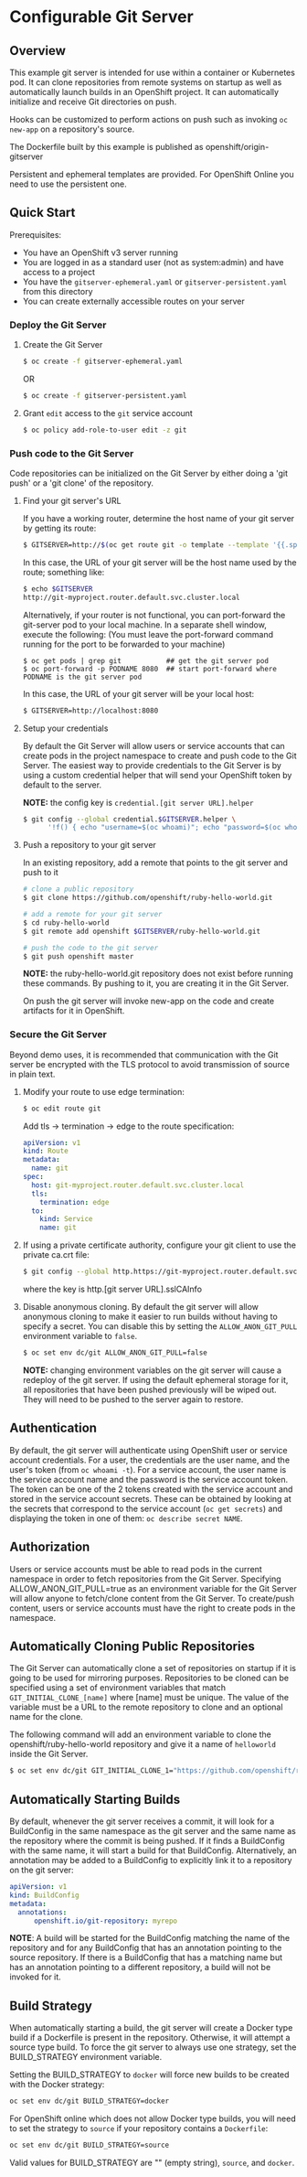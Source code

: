 Configurable Git Server
=======================

Overview
--------

This example git server is intended for use within a container or Kubernetes pod.
It can clone repositories from remote systems on startup as well as automatically
launch builds in an OpenShift project. It can automatically initialize and receive
Git directories on push.

Hooks can be customized to perform actions on push such as invoking `oc new-app` on a
repository's source.

The Dockerfile built by this example is published as openshift/origin-gitserver

Persistent and ephemeral templates are provided. For OpenShift Online you need to use
the persistent one.


Quick Start
-----------

Prerequisites:

* You have an OpenShift v3 server running
* You are logged in as a standard user (not as system:admin) and have access to a project
* You have the `gitserver-ephemeral.yaml` or `gitserver-persistent.yaml` from this directory
* You can create externally accessible routes on your server

### Deploy the Git Server

1. Create the Git Server

    ```sh
    $ oc create -f gitserver-ephemeral.yaml
    ```

    OR 

    ```sh
    $ oc create -f gitserver-persistent.yaml
    ```

2. Grant `edit` access to the `git` service account

    ```sh
    $ oc policy add-role-to-user edit -z git
    ```


### Push code to the Git Server

Code repositories can be initialized on the Git Server by either doing a 'git push' or
a 'git clone' of the repository.


1. Find your git server's URL

   If you have a working router, determine the host name of your git server by getting its route:

   ```sh
   $ GITSERVER=http://$(oc get route git -o template --template '{{.spec.host}}')
   ```

   In this case, the URL of your git server will be the host name used by the route; something like: 
   
   ```sh
   $ echo $GITSERVER
   http://git-myproject.router.default.svc.cluster.local
   ```
  
   Alternatively, if your router is not functional, you can port-forward the git-server pod to your local machine.
   In a separate shell window, execute the following: (You must leave the port-forward command running
   for the port to be forwarded to your machine)

   ```
   $ oc get pods | grep git           ## get the git server pod
   $ oc port-forward -p PODNAME 8080  ## start port-forward where PODNAME is the git server pod
   ```

   In this case, the URL of your git server will be your local host:

   ```sh
   $ GITSERVER=http://localhost:8080
   ```


2. Setup your credentials

   By default the Git Server will allow users or service accounts that can create pods in
   the project namespace to create and push code to the Git Server. The easiest way to 
   provide credentials to the Git Server is by using a custom credential helper that will 
   send your OpenShift token by default to the server.

   **NOTE:** the config key is `credential.[git server URL].helper`

   ```sh
   $ git config --global credential.$GITSERVER.helper \
         '!f() { echo "username=$(oc whoami)"; echo "password=$(oc whoami -t)"; }; f'
   ```

3. Push a repository to your git server

   In an existing repository, add a remote that points to the git server and push to it
   
   ```sh
   # clone a public repository
   $ git clone https://github.com/openshift/ruby-hello-world.git

   # add a remote for your git server
   $ cd ruby-hello-world
   $ git remote add openshift $GITSERVER/ruby-hello-world.git

   # push the code to the git server
   $ git push openshift master
   ```

   **NOTE:** the ruby-hello-world.git repository does not exist before running these commands. 
   By pushing to it, you are creating it in the Git Server.

   On push the git server will invoke new-app on the code and create artifacts for it in 
   OpenShift.


### Secure the Git Server

Beyond demo uses, it is recommended that communication with the Git server be encrypted with the TLS
protocol to avoid transmission of source in plain text.

1. Modify your route to use edge termination:

   ```sh
   $ oc edit route git
   ```

   Add tls -> termination -> edge to the route specification:

   ```yaml
   apiVersion: v1
   kind: Route
   metadata:
     name: git
   spec:
     host: git-myproject.router.default.svc.cluster.local
     tls:
       termination: edge
     to:
       kind: Service
       name: git
   ```

2. If using a private certificate authority, configure your git client to use the private ca.crt file:

   ```sh
   $ git config --global http.https://git-myproject.router.default.svc.cluster.local.sslCAInfo /path/to/ca.crt
   ```

   where the key is http.[git server URL].sslCAInfo

3. Disable anonymous cloning. By default the git server will allow anonymous cloning to make it easier to
   run builds without having to specify a secret. You can disable this by setting the `ALLOW_ANON_GIT_PULL`
   environment variable to `false`.

   ```sh
   $ oc set env dc/git ALLOW_ANON_GIT_PULL=false
   ```

   **NOTE:** changing environment variables on the git server will cause a redeploy of the git server. If using
   the default ephemeral storage for it, all repositories that have been pushed previously will be wiped out.
   They will need to be pushed to the server again to restore.


Authentication
--------------

By default, the git server will authenticate using OpenShift user or service account credentials. For a user,
the credentials are the user name, and the user's token (from `oc whoami -t`). For a service account, the user
name is the service account name and the password is the service account token. The token can
be one of the 2 tokens created with the service account and stored in the service account secrets. These can 
be obtained by looking at the secrets that correspond to the service account (`oc get secrets`) and displaying
the token in one of them: `oc describe secret NAME`.


Authorization
-------------

Users or service accounts must be able to read pods in the current namespace in order to fetch repositories from
the Git Server. Specifying ALLOW_ANON_GIT_PULL=true as an environment variable for the Git Server will allow anyone
to fetch/clone content from the Git Server. To create/push content, users or service accounts must have the right 
to create pods in the namespace.


Automatically Cloning Public Repositories
-----------------------------------------

The Git Server can automatically clone a set of repositories on startup if it is going to be used for mirroring
purposes. Repositories to be cloned can be specified using a set of environment variables that match
`GIT_INITIAL_CLONE_[name]` where [name] must be unique. The value of the variable must be a URL to the remote
repository to clone and an optional name for the clone.

The following command will add an environment variable to clone the openshift/ruby-hello-world repository and give
it a name of `helloworld` inside the Git Server.

```sh
$ oc set env dc/git GIT_INITIAL_CLONE_1="https://github.com/openshift/ruby-hello-world.git;helloworld"
```

Automatically Starting Builds
-----------------------------

By default, whenever the git server receives a commit, it will look for a BuildConfig in the same namespace as the
git server and the same name as the repository where the commit is being pushed.  If it finds a BuildConfig with 
the same name, it will start a build for that BuildConfig. Alternatively, an annotation may be added to a 
BuildConfig to explicitly link it to a repository on the git server:

```yaml
apiVersion: v1
kind: BuildConfig
metadata:
  annotations:
      openshift.io/git-repository: myrepo
```

**NOTE**: A build will be started for the BuildConfig matching the name of the repository and for any BuildConfig 
that has an annotation pointing to the source repository. If there is a BuildConfig that has a matching name but
has an annotation pointing to a different repository, a build will not be invoked for it.


Build Strategy
--------------

When automatically starting a build, the git server will create a Docker type build if a Dockerfile is present
in the repository. Otherwise, it will attempt a source type build. To force the git server to always use one
strategy, set the BUILD_STRATEGY environment variable.

Setting the BUILD_STRATEGY to `docker` will force new builds to be created with the Docker strategy:

```sh
oc set env dc/git BUILD_STRATEGY=docker
```

For OpenShift online which does not allow Docker type builds, you will need to set the strategy to `source` 
if your repository contains a `Dockerfile`:

```sh
oc set env dc/git BUILD_STRATEGY=source
```

Valid values for BUILD_STRATEGY are "" (empty string), `source`, and `docker`.
